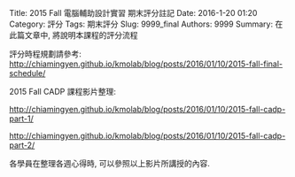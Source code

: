 Title: 2015 Fall 電腦輔助設計實習 期末評分註記
Date: 2016-1-20 01:20
Category: 評分
Tags: 期末評分
Slug: 9999_final
Authors: 9999
Summary: 在此篇文章中, 將說明本課程的評分流程

評分時程規劃請參考: <http://chiamingyen.github.io/kmolab/blog/posts/2016/01/10/2015-fall-final-schedule/>

2015 Fall CADP 課程影片整理:

<http://chiamingyen.github.io/kmolab/blog/posts/2016/01/10/2015-fall-cadp-part-1/>

<http://chiamingyen.github.io/kmolab/blog/posts/2016/01/10/2015-fall-cadp-part-2/>

各學員在整理各週心得時, 可以參照以上影片所講授的內容.
